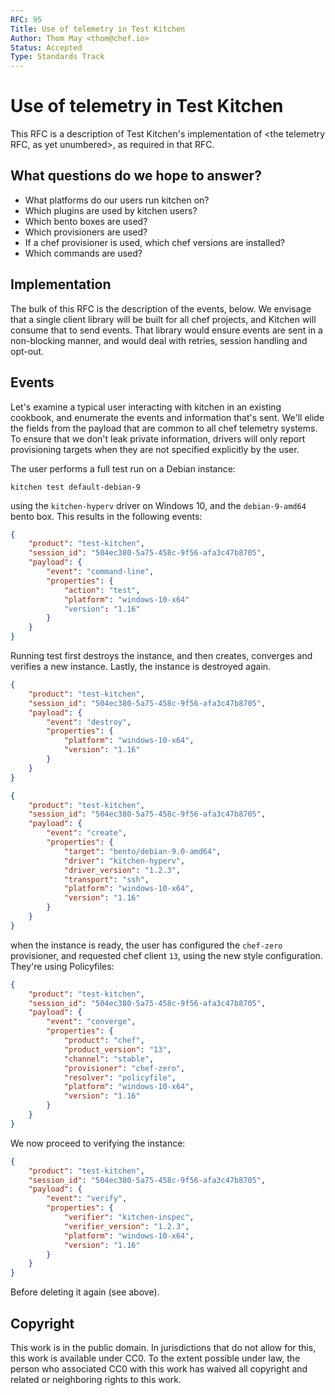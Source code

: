 ```yaml
---
RFC: 95
Title: Use of telemetry in Test Kitchen
Author: Thom May <thom@chef.io>
Status: Accepted
Type: Standards Track
---
```


# Use of telemetry in Test Kitchen

This RFC is a description of Test Kitchen's implementation of <the
telemetry RFC, as yet unumbered>, as required in that RFC.

## What questions do we hope to answer?

 * What platforms do our users run kitchen on?
 * Which plugins are used by kitchen users?
 * Which bento boxes are used?
 * Which provisioners are used?
 * If a chef provisioner is used, which chef versions are installed?
 * Which commands are used?

## Implementation

The bulk of this RFC is the description of the events, below. We
envisage that a single client library will be built for all chef
projects, and Kitchen will consume that to send events. That library
would ensure events are sent in a non-blocking manner, and would deal
with retries, session handling and opt-out.

## Events

Let's examine a typical user interacting with kitchen in an existing cookbook,
and enumerate the events and information that's sent. We'll elide the fields
from the payload that are common to all chef telemetry systems. To ensure
that we don't leak private information, drivers will only report provisioning
targets when they are not specified explicitly by the user.

The user performs a full test run on a Debian instance:

`kitchen test default-debian-9`

using the `kitchen-hyperv` driver on Windows 10, and the `debian-9-amd64` bento box.
This results in the following events:

```json
{ 
    "product": "test-kitchen",
    "session_id": "504ec380-5a75-458c-9f56-afa3c47b8705",
    "payload": {
        "event": "command-line",
        "properties": {
            "action": "test",
            "platform": "windows-10-x64"
            "version": "1.16"
        }
    }
}
```

Running test first destroys the instance, and then creates, converges and verifies a new instance.
Lastly, the instance is destroyed again.

```json
{ 
    "product": "test-kitchen",
    "session_id": "504ec380-5a75-458c-9f56-afa3c47b8705",
    "payload": {
        "event": "destroy",
        "properties": {
            "platform": "windows-10-x64",
            "version": "1.16"
        }
    }
}
```

```json
{ 
    "product": "test-kitchen",
    "session_id": "504ec380-5a75-458c-9f56-afa3c47b8705",
    "payload": {
        "event": "create",
        "properties": {
            "target": "bento/debian-9.0-amd64",
            "driver": "kitchen-hyperv",
            "driver_version": "1.2.3",
            "transport": "ssh",
            "platform": "windows-10-x64",
            "version": "1.16"
        }
    }
}
```

when the instance is ready, the user has configured the `chef-zero` provisioner, and requested
chef client `13`, using the new style configuration. They're using Policyfiles:

```json
{
    "product": "test-kitchen",
    "session_id": "504ec380-5a75-458c-9f56-afa3c47b8705",
    "payload": {
        "event": "converge",
        "properties": {
            "product": "chef",
            "product_version": "13",
            "channel": "stable",
            "provisioner": "chef-zero",
            "resolver": "policyfile",
            "platform": "windows-10-x64",
            "version": "1.16"
        }
    }
}
```

We now proceed to verifying the instance:

```json
{ 
    "product": "test-kitchen",
    "session_id": "504ec380-5a75-458c-9f56-afa3c47b8705",
    "payload": {
        "event": "verify",
        "properties": {
            "verifier": "kitchen-inspec",
            "verifier_version": "1.2.3",
            "platform": "windows-10-x64",
            "version": "1.16"
        }
    }
}
```

Before deleting it again (see above).

## Copyright

This work is in the public domain. In jurisdictions that do not allow for this,
this work is available under CC0. To the extent possible under law, the person
who associated CC0 with this work has waived all copyright and related or
neighboring rights to this work.
